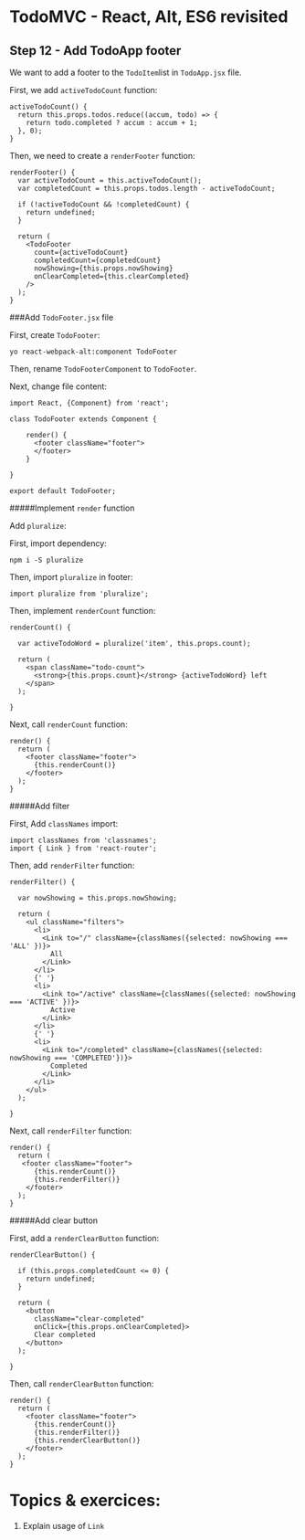 
# TodoMVC - React, Alt, ES6 revisited


## Step 12 - Add TodoApp footer

We want to add a footer to the `TodoItem`list in `TodoApp.jsx` file.

First, we add `activeTodoCount` function:

```
activeTodoCount() {
  return this.props.todos.reduce((accum, todo) => {
    return todo.completed ? accum : accum + 1;
  }, 0);
}
```

Then, we need to create a `renderFooter` function:
```
renderFooter() {
  var activeTodoCount = this.activeTodoCount();
  var completedCount = this.props.todos.length - activeTodoCount;

  if (!activeTodoCount && !completedCount) {
    return undefined;
  }

  return (
    <TodoFooter
      count={activeTodoCount}
      completedCount={completedCount}
      nowShowing={this.props.nowShowing}
      onClearCompleted={this.clearCompleted}
    />
  );
}
```

###Add `TodoFooter.jsx` file

First, create `TodoFooter`:
```
yo react-webpack-alt:component TodoFooter
```

Then, rename `TodoFooterComponent` to `TodoFooter`.

Next, change file content:

``` 
import React, {Component} from 'react';

class TodoFooter extends Component {

    render() {
      <footer className="footer">
      </footer>
    }

}

export default TodoFooter;
``` 


#####Implement `render` function

Add `pluralize`:

First, import dependency:

``` 
npm i -S pluralize
``` 

Then, import `pluralize` in footer:

``` 
import pluralize from 'pluralize';
``` 

Then, implement `renderCount` function:

``` 
renderCount() {

  var activeTodoWord = pluralize('item', this.props.count);

  return (
    <span className="todo-count">
      <strong>{this.props.count}</strong> {activeTodoWord} left
    </span>
  );

}
```

Next, call `renderCount` function:

```
render() {
  return (
    <footer className="footer">
      {this.renderCount()}
    </footer>
  );
}
```

#####Add filter

First, Add `classNames` import:

``` 
import classNames from 'classnames';
import { Link } from 'react-router';
``` 

Then, add `renderFilter` function:

```
renderFilter() {

  var nowShowing = this.props.nowShowing;

  return (
    <ul className="filters">
      <li>
        <Link to="/" className={classNames({selected: nowShowing === 'ALL' })}>
          All
        </Link>
      </li>
      {' '}
      <li>
        <Link to="/active" className={classNames({selected: nowShowing === 'ACTIVE' })}>
          Active
        </Link>
      </li>
      {' '}
      <li>
        <Link to="/completed" className={classNames({selected: nowShowing === 'COMPLETED'})}>
          Completed
        </Link>
      </li>
    </ul>
  );

}
```

Next, call `renderFilter` function:

```
render() {
  return (
   <footer className="footer">
      {this.renderCount()}
      {this.renderFilter()}
    </footer>
  );
}
```


#####Add clear button

First, add a `renderClearButton` function:

``` 
renderClearButton() {

  if (this.props.completedCount <= 0) {
    return undefined;
  }

  return (
    <button
      className="clear-completed"
      onClick={this.props.onClearCompleted}>
      Clear completed
    </button>
  );

}
``` 

Then, call `renderClearButton` function:

```
render() {
  return (
    <footer className="footer">
      {this.renderCount()}
      {this.renderFilter()}
      {this.renderClearButton()}
    </footer>
  );
}
```

# Topics & exercices:

1. Explain usage of `Link`


